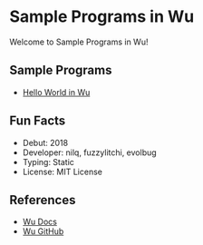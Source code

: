 # Sample Programs in Wu

Welcome to Sample Programs in Wu!

## Sample Programs

- [Hello World in Wu](https://github.com/jrg94/sample-programs/issues/294)

## Fun Facts

- Debut: 2018
- Developer: nilq, fuzzylitchi, evolbug
- Typing: Static
- License: MIT License

## References

- [Wu Docs](https://wu-lang.gitbook.io/guide/)
- [Wu GitHub](https://github.com/wu-lang/wu)
